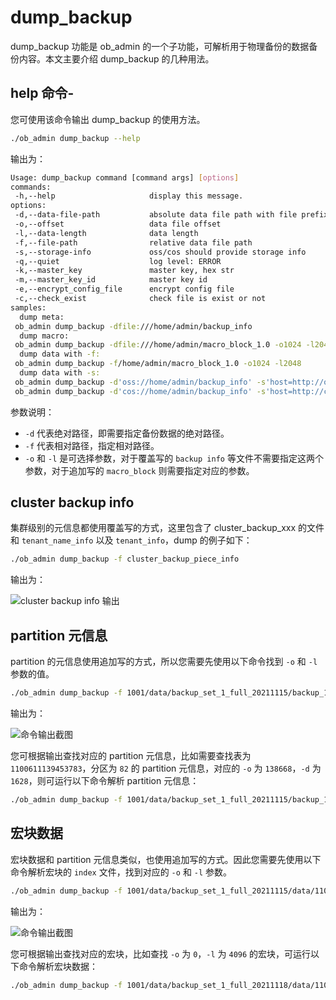 # dump_backup

dump_backup 功能是 ob_admin 的一个子功能，可解析用于物理备份的数据备份内容。本文主要介绍 dump_backup 的几种用法。

## help 命令-

您可使用该命令输出 dump_backup 的使用方法。

```bash
./ob_admin dump_backup --help
```

输出为：

```bash
Usage: dump_backup command [command args] [options]
commands:
 -h,--help                     display this message.
options:
 -d,--data-file-path           absolute data file path with file prefix
 -o,--offset                   data file offset
 -l,--data-length              data length 
 -f,--file-path                relative data file path
 -s,--storage-info             oss/cos should provide storage info
 -q,--quiet                    log level: ERROR
 -k,--master_key               master key, hex str
 -m,--master_key_id            master key id
 -e,--encrypt_config_file      encrypt config file
 -c,--check_exist              check file is exist or not
samples:
  dump meta: 
 ob_admin dump_backup -dfile:///home/admin/backup_info 
  dump macro: 
 ob_admin dump_backup -dfile:///home/admin/macro_block_1.0 -o1024 -l2048
  dump data with -f: 
 ob_admin dump_backup -f/home/admin/macro_block_1.0 -o1024 -l2048
  dump data with -s: 
 ob_admin dump_backup -d'oss://home/admin/backup_info' -s'host=http://oss-cn-hangzhou-zmf.aliyuncs.com&access_id=111&access_key=222'
 ob_admin dump_backup -d'cos://home/admin/backup_info' -s'host=http://cos.ap-nanjing.myqcloud.com&access_id=111&access_key=222&appid=333'
```

参数说明：

* `-d` 代表绝对路径，即需要指定备份数据的绝对路径。
* `-f` 代表相对路径，指定相对路径。
* `-o` 和 `-l` 是可选择参数，对于覆盖写的 `backup info` 等文件不需要指定这两个参数，对于追加写的 `macro_block` 则需要指定对应的参数。

## cluster backup info

集群级别的元信息都使用覆盖写的方式，这里包含了 cluster_backup_xxx 的文件和 `tenant_name_info` 以及 `tenant_info`，dump 的例子如下：

```bash
./ob_admin dump_backup -f cluster_backup_piece_info 
```

输出为：

![cluster backup info 输出](https://help-static-aliyun-doc.aliyuncs.com/assets/img/zh-CN/0897238361/p360970.png)

## partition 元信息

partition 的元信息使用追加写的方式，所以您需要先使用以下命令找到 `-o` 和 `-l` 参数的值。

```bash
./ob_admin dump_backup -f 1001/data/backup_set_1_full_20211115/backup_1/meta_index_file
```

输出为：

![命令输出截图](https://help-static-aliyun-doc.aliyuncs.com/assets/img/zh-CN/0897238361/p354901.png)

您可根据输出查找对应的 partition 元信息，比如需要查找表为 `1100611139453783`，分区为 `82` 的 partition 元信息，对应的 `-o` 为 `138668`，`-d` 为 `1628`，则可运行以下命令解析 partition 元信息：

```bash
./ob_admin dump_backup -f 1001/data/backup_set_1_full_20211115/backup_1/meta_file_0 -o 138668 -l 1628
```

## 宏块数据

宏块数据和 partition 元信息类似，也使用追加写的方式。因此您需要先使用以下命令解析宏块的 `index` 文件，找到对应的 `-o` 和 `-l` 参数。

```bash
./ob_admin dump_backup -f 1001/data/backup_set_1_full_20211115/data/1100611139453778/0/major_data/macro_block_index_1 
```

输出为：

![命令输出截图](https://help-static-aliyun-doc.aliyuncs.com/assets/img/zh-CN/0897238361/p355219.png)

您可根据输出查找对应的宏块，比如查找 `-o` 为 `0`，`-l` 为 `4096` 的宏块，可运行以下命令解析宏块数据：

```bash
./ob_admin dump_backup -f 1001/data/backup_set_1_full_20211118/data/1100611139453785/0/major_data/macro_block_1.0 -o0 -l4096
```
